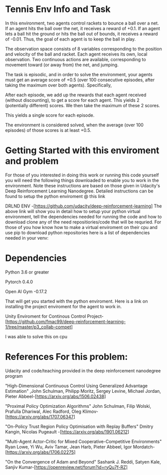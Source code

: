 # Tennis Env Info and Task

In this environment, two agents control rackets to bounce a ball over a net. If an agent hits the ball over the net, it receives a reward of +0.1. If an agent lets a ball hit the ground or hits the ball out of bounds, it receives a reward of -0.01. Thus, the goal of each agent is to keep the ball in play.

The observation space consists of 8 variables corresponding to the position and velocity of the ball and racket. Each agent receives its own, local observation. Two continuous actions are available, corresponding to movement toward (or away from) the net, and jumping.

The task is episodic, and in order to solve the environment, your agents must get an average score of +0.5 (over 100 consecutive episodes, after taking the maximum over both agents). Specifically,

After each episode, we add up the rewards that each agent received (without discounting), to get a score for each agent. This yields 2 (potentially different) scores. We then take the maximum of these 2 scores.
 
This yields a single score for each episode.

The environment is considered solved, when the average (over 100 episodes) of those scores is at least +0.5.



# Getting Started with this enviroment and problem

For those of you interested in doing this work or running this code yourself you will need the following things downloaded to enable you to work in the environment. Note these instructions are based on those given in Udacity's Deep Reinforcement Learning Nanodegree. Detailed instructions can be found to setup the python enviroment @ this link

DRLND ENV -[https://github.com/udacity/deep-reinforcement-learning]
The above link will show you in detail how to setup your python virtual environment, tell the dependencies needed for running the code and how to download clone any of the need repositiories/code that will be requried. For those of you how know how to make a virtual enviroment on their cpu and use pip to download python repositories here is a list of dependencies needed in your venv:

# Dependencies
Python 3.6 or greater

Pytorch 0.4.0

Open AI Gym -0.17.2


That will get you started with the python enviroment. Here is a link on installing the project enviroment for the agent to work in. 

Unity Enviroment for Continous Control Project-[https://github.com/fmac99/deep-reinforcement-learning-1/tree/master/p3_collab-compet]

I was able to solve this on cpu 









# References For this problem:

Udacity and code/teaching provided in the deep reinforcement nanodegree program

 "High-Dimensional Continuous Control Using Generalized Advantage Estimation" ,John Schulman, Philipp Moritz, Sergey Levine, Michael Jordan, Pieter Abbeel-[https://arxiv.org/abs/1506.02438]
 
"Proximal Policy Optimization Algorithms" John Schulman, Filip Wolski, Prafulla Dhariwal, Alec Radford, Oleg Klimov- [https://arxiv.org/abs/1707.06347]

"On-Policy Trust Region Policy Optimisation with Replay Buffers" Dmitry Kangin, Nicolas Pugeault -[https://arxiv.org/abs/1901.06212]


"Multi-Agent Actor-Critic for Mixed Cooperative-Competitive Environments" Ryan Lowe, Yi Wu, Aviv Tamar, Jean Harb, Pieter Abbeel, Igor Mordatch-[https://arxiv.org/abs/1706.02275]


"On the Convergence of Adam and Beyond" Sashank J. Reddi, Satyen Kale, Sanjiv Kumar-[https://openreview.net/forum?id=ryQu7f-RZ]

